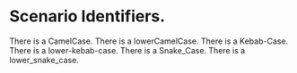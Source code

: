 # Scenario Identifiers.

There is a CamelCase.
There is a lowerCamelCase.
There is a Kebab-Case.
There is a lower-kebab-case.
There is a Snake_Case.
There is a lower_snake_case.
